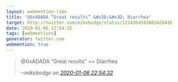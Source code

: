 ```yaml
---
layout: webmention-like
title: "@0xADADA “Great results” &#x3D;&#x3D; Diarrhea"
target: http://twitter.com/mikebodge/status/1214364582602428416
date: 2020-01-06 22:54:32
tags: [webmentions]
generator: twitter.com
webmention: true
---
```


<blockquote class="external-citation">
  <p>
    @0xADADA “Great results” &#x3D;&#x3D; Diarrhea
  </p>
  <cite>‒<span class="p-author p-name">mikebodge</span>
    on
    <a href="http://twitter.com/mikebodge/status/1214364582602428416" rel="external nofollow" target="_blank">2020-01-06 22:54:32</a>
  </cite>
</blockquote>
